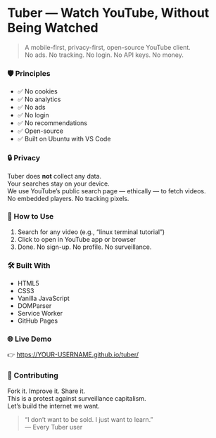 # Tuber — Watch YouTube, Without Being Watched

> A mobile-first, privacy-first, open-source YouTube client.  
> No ads. No tracking. No login. No API keys. No money.

### 🛡️ Principles
- ✅ No cookies  
- ✅ No analytics  
- ✅ No ads  
- ✅ No login  
- ✅ No recommendations  
- ✅ Open-source  
- ✅ Built on Ubuntu with VS Code

### 🔒 Privacy
Tuber does **not** collect any data.  
Your searches stay on your device.  
We use YouTube’s public search page — ethically — to fetch videos.  
No embedded players. No tracking pixels.

### 📱 How to Use
1. Search for any video (e.g., “linux terminal tutorial”)  
2. Click to open in YouTube app or browser  
3. Done. No sign-up. No profile. No surveillance.

### 🛠️ Built With
- HTML5  
- CSS3  
- Vanilla JavaScript  
- DOMParser  
- Service Worker  
- GitHub Pages

### 🌐 Live Demo  
👉 https://YOUR-USERNAME.github.io/tuber/

### 💬 Contributing
Fork it. Improve it. Share it.  
This is a protest against surveillance capitalism.  
Let’s build the internet we want.

> “I don’t want to be sold. I just want to learn.”  
> — Every Tuber user